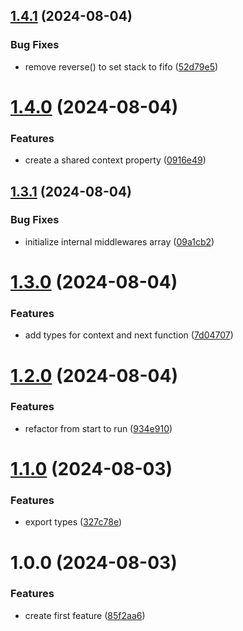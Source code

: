 ## [1.4.1](https://github.com/hive-o/middleware/compare/middleware-v1.4.0...middleware-v1.4.1) (2024-08-04)


### Bug Fixes

* remove reverse() to set stack to fifo ([52d79e5](https://github.com/hive-o/middleware/commit/52d79e589ab191e00e8e4081fc5d6cec34230aa8))

# [1.4.0](https://github.com/hive-o/middleware/compare/middleware-v1.3.1...middleware-v1.4.0) (2024-08-04)


### Features

* create a shared context property ([0916e49](https://github.com/hive-o/middleware/commit/0916e49ff442338aab9796a93ff97874501111a3))

## [1.3.1](https://github.com/hive-o/middleware/compare/middleware-v1.3.0...middleware-v1.3.1) (2024-08-04)


### Bug Fixes

* initialize internal middlewares array ([09a1cb2](https://github.com/hive-o/middleware/commit/09a1cb259b7b56f24adde65208979c586e22d51c))

# [1.3.0](https://github.com/hive-o/middleware/compare/middleware-v1.2.0...middleware-v1.3.0) (2024-08-04)


### Features

* add types for context and next function ([7d04707](https://github.com/hive-o/middleware/commit/7d047072742e786494b6a633d2275d84746f97cd))

# [1.2.0](https://github.com/hive-o/middleware/compare/middleware-v1.1.0...middleware-v1.2.0) (2024-08-04)


### Features

* refactor from start to run ([934e910](https://github.com/hive-o/middleware/commit/934e910328dc8c742106ae9b30254355c66c2438))

# [1.1.0](https://github.com/hive-o/middleware/compare/middleware-v1.0.0...middleware-v1.1.0) (2024-08-03)


### Features

* export types ([327c78e](https://github.com/hive-o/middleware/commit/327c78ea41c89a0e66e4abe2ff5ed71a1e4734bb))

# 1.0.0 (2024-08-03)


### Features

* create first feature ([85f2aa6](https://github.com/hive-o/middleware/commit/85f2aa6d9bac89d213b6bcee0e75703c4aaa77f5))
